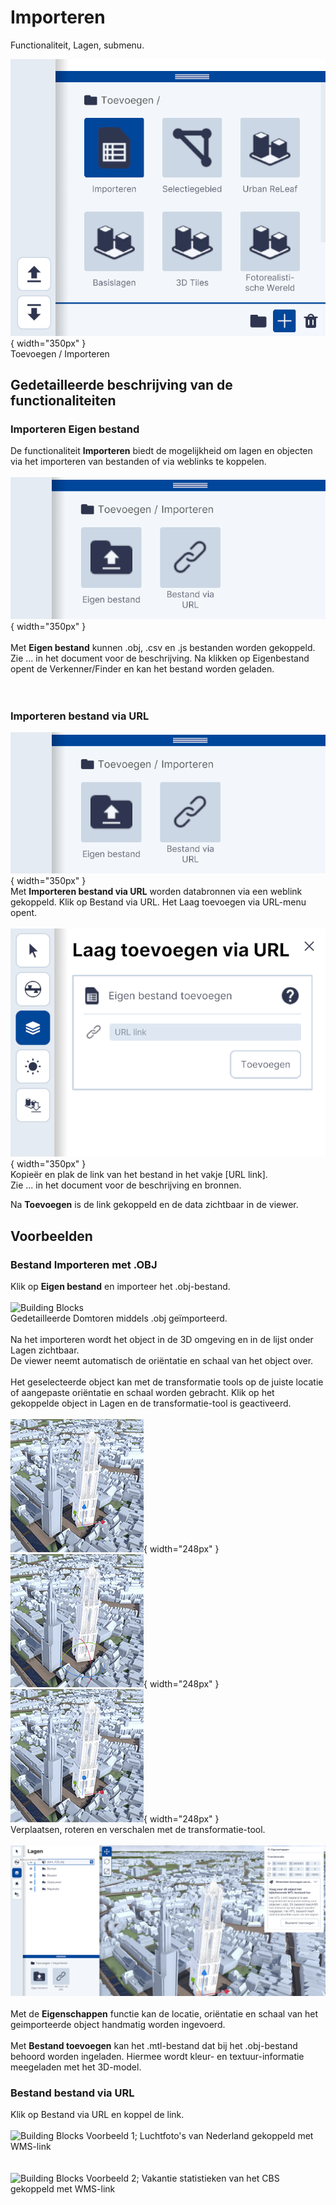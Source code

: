 # Importeren

Functionaliteit, Lagen, submenu.  
  
![Building Blocks](../onboarding/imgs/lagen.toevoegen.menu.importeren.png){ width="350px" }  
Toevoegen / Importeren

## Gedetailleerde beschrijving van de functionaliteiten

### **Importeren Eigen bestand**   

De functionaliteit **Importeren** biedt de mogelijkheid om lagen en objecten via het importeren van bestanden of via weblinks te koppelen.
<br>  
![Building Blocks](../onboarding/imgs/lagen.toevoegen.importeren.png){ width="350px" }
<br>  
Met **Eigen bestand** kunnen .obj, .csv en .js bestanden worden gekoppeld.  
Zie ... in het document voor de beschrijving. Na klikken op Eigenbestand opent de Verkenner/Finder en kan het bestand worden geladen.
<br>   
&nbsp;

### **Importeren bestand via URL**   

![Building Blocks](../onboarding/imgs/lagen.toevoegen.importeren.png){ width="350px" }
<br>
Met **Importeren bestand via URL** worden databronnen via een weblink gekoppeld.
Klik op Bestand via URL. Het Laag toevoegen via URL-menu opent.
<br>  
![Building Blocks](../onboarding/imgs/lagen.import.url.menu.png){ width="350px" }
<br>
Kopieër en plak de link van het bestand in het vakje [URL link].   
Zie ... in het document voor de beschrijving en bronnen.

Na **Toevoegen** is de link gekoppeld en de data zichtbaar in de viewer.  

## **Voorbeelden**   
### **Bestand Importeren met .OBJ**   
Klik op **Eigen bestand** en importeer het .obj-bestand.
<br>  
![Building Blocks](../onboarding/imgs/lagen.import.obj.png)  
Gedetailleerde Domtoren middels .obj geïmporteerd.
<br>  
Na het importeren wordt het object in de 3D omgeving en in de lijst onder Lagen zichtbaar.   
De viewer neemt automatisch de oriëntatie en schaal van het object over.
<br>  
Het geselecteerde object kan met de transformatie tools op de juiste locatie of aangepaste oriëntatie en schaal worden gebracht. Klik op het gekoppelde object in Lagen en de transformatie-tool is geactiveerd.
<br>   
![Building Blocks](../onboarding/imgs/lagen.import.obj.trans.png){ width="248px" }
![Building Blocks](../onboarding/imgs/lagen.import.obj.rot.png){ width="248px" }
![Building Blocks](../onboarding/imgs/lagen.import.obj.scale.png){ width="248px" }  
Verplaatsen, roteren en verschalen met de transformatie-tool.
<br>  
![Building Blocks](../onboarding/imgs/lagen.import.obj.example.png)
<br>  
Met de **Eigenschappen** functie kan de locatie, oriëntatie en schaal van het geimporteerde object handmatig worden ingevoerd.
<br>  
Met **Bestand toevoegen** kan het .mtl-bestand dat bij het .obj-bestand behoord worden ingeladen. Hiermee wordt kleur- en textuur-informatie meegeladen met het 3D-model.

### **Bestand bestand via URL**   
Klik op Bestand via URL en koppel de link.   
<br>
![Building Blocks](../onboarding/imgs/lagen.import.url.example1.png)
Voorbeeld 1;  Luchtfoto's van Nederland gekoppeld met WMS-link  
<br>  
![Building Blocks](../onboarding/imgs/lagen.import.url.example2.png)
Voorbeeld 2;  Vakantie statistieken van het CBS gekoppeld met WMS-link